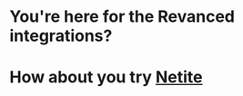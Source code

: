# You're here for the Revanced integrations?
# How about you try [Netite](https://github.com/netite)
